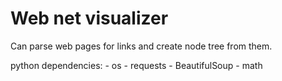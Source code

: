 Web net visualizer
==================

Can parse web pages for links and create node tree from them.

python dependencies:
      - os
      - requests
      - BeautifulSoup
      - math
